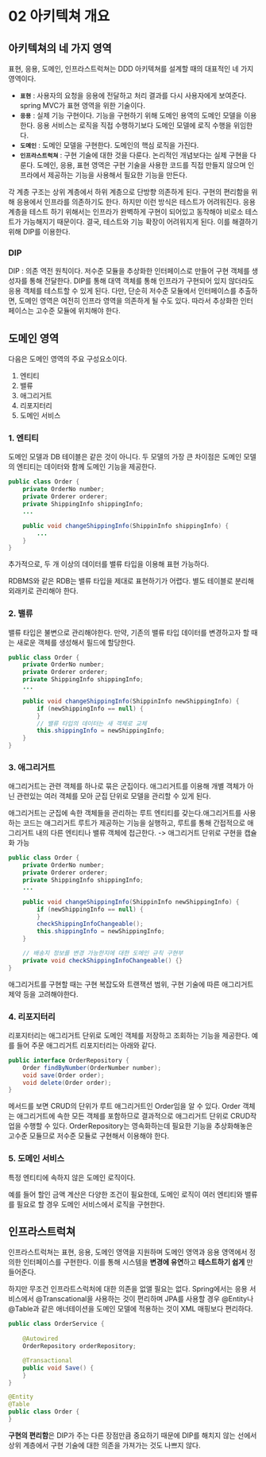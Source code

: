 # 02 아키텍쳐 개요

## 아키텍쳐의 네 가지 영역

표현, 응용, 도메인, 인프라스트럭쳐는 DDD 아키텍쳐를 설계할 때의 대표적인 네 가지 영역이다.

* **`표현`** : 사용자의 요청을 응용에 전달하고 처리 결과를 다시 사용자에게 보여준다. spring MVC가 표현 영역을 위한 기술이다.
* **`응용`** : 실제 기능 구현이다. 기능을 구현하기 위해 도메인 용역의 도메인 모델을 이용한다. 응용 서비스는 로직을 직접 수행하기보다 도메인 모델에 로직 수행을 위임한다.
* **`도메인`** : 도메인 모델을 구현한다. 도메인의 핵심 로직을 가진다.
* **`인프라스트럭쳐`** : 구현 기술에 대한 것을 다룬다. 논리적인 개념보다는 실제 구현을 다룬다. 도메인, 응용, 표현 영역은 구현 기술을 사용한 코드를 직접 만들지 않으며 인프라에서 제공하는 기능을 사용해서 필요한 기능을 만든다.

각 계층 구조는 상위 계층에서 하위 계층으로 단방향 의존하게 된다. 구현의 편리함을 위해 응용에서 인프라를 의존하기도 한다. 하지만 이런 방식은 테스트가 어려워진다. 응용 계층을 테스트 하기 위해서는 인프라가 완벽하게 구현이 되어있고 동작해야 비로소 테스트가 가능해지기 때문이다. 결국, 테스트와 기능 확장이 어려워지게 된다. 이를 해결하기 위해 DIP를 이용한다.



### DIP

DIP : 의존 역전 원칙이다. 저수준 모듈을 추상화한 인터페이스로 만들어 구현 객체를 생성자를 통해 전달한다. DIP를 통해 대역 객체를 통해 인프라가 구현되어 있지 않더라도 응용 객체를 테스트할 수 있게 된다. 다만, 단순히 저수준 모듈에서 인터페이스를 추출하면, 도메인 영역은 여전히 인프라 영역을 의존하게 될 수도 있다. 따라서 추상화한 인터페이스는 고수준 모듈에 위치해야 한다.



## 도메인 영역

다음은 도메인 영역의 주요 구성요소이다.

1. 엔티티
2. 밸류
3. 애그리거트
4. 리포지터리
5. 도메인 서비스



### 1. 엔티티

도메인 모델과 DB 테이블은 같은 것이 아니다. 두 모델의 가장 큰 차이점은 도메인 모델의 엔티티는 데이터와 함께 도메인 기능을 제공한다.

```java
public class Order {
	private OrderNo number;
	private Orderer orderer;
	private ShippingInfo shippingInfo;
	...

	public void changeShippingInfo(ShippinInfo shippingInfo) {
        ...
	}
}
```

추가적으로, 두 개 이상의 데이터를 밸류 타입을 이용해 표현 가능하다.

RDBMS와 같은 RDB는 밸류 타입을 제대로 표현하기가 어렵다. 별도 테이블로 분리해 외래키로 관리해야 한다.



### 2. 밸류

밸류 타입은 불변으로 관리해야한다. 만약, 기존의 밸류 타입 데이터를 변경하고자 할 때는 새로운 객체를 생성해서 필드에 할당한다.

```java
public class Order {
	private OrderNo number;
	private Orderer orderer;
	private ShippingInfo shippingInfo;
	...

	public void changeShippingInfo(ShippinInfo newShippingInfo) {
		if (newShippingInfo == null) {
		}
		// 밸류 타입의 데이터는 새 객체로 교체
		this.shippingInfo = newShippingInfo;
	}
}
```



### 3. 애그리거트

애그리거트는 관련 객체를 하나로 묶은 군집이다. 애그리거트를 이용해 개별 객체가 아닌 관련있는 여러 객체를 모아 군집 단위로 모델을 관리할 수 있게 된다.

애그리거트는 군집에 속한 객체들을 관리하는 루트 엔티티를 갖는다.애그리거트를 사용하는 코드는 애그리거트 루트가 제공하는 기능을 실행하고, 루트를 통해 간접적으로 애그리거트 내의 다른 엔티티나 밸류 객체에 접근한다. -> 애그리거트 단위로 구현을 캡슐화 가능

```java
public class Order {
	private OrderNo number;
	private Orderer orderer;
	private ShippingInfo shippingInfo;
	...

	public void changeShippingInfo(ShippinInfo newShippingInfo) {
		if (newShippingInfo == null) {
		}
		checkShippingInfoChangeable();
		this.shippingInfo = newShippingInfo;
	}

	// 배송지 정보를 변경 가능한지에 대한 도메인 규칙 구현부
	private void checkShippingInfoChangeable() {}
}
```

애그리거트를 구현할 때는 구현 복잡도와 트랜잭션 범위, 구현 기술에 따른 애그리거트 제약 등을 고려해야한다.



### 4. 리포지터리

리포지터리는 애그리거트 단위로 도메인 객체를 저장하고 조회하는 기능을 제공한다. 예를 들어 주문 애그리거트 리포지터리는 아래와 같다.

```java
public interface OrderRepository {
	Order findByNumber(OrderNumber number);
	void save(Order order);
	void delete(Order order);
}
```

메서드를 보면 CRUD의 단위가 루트 애그리거트인 Order임을 알 수 있다. Order 객체는 애그리거트에 속한 모든 객체를 포함하므로 결과적으로 애그리거트 단위로 CRUD작업을 수행할 수 있다. OrderRepository는 영속화하는데 필요한 기능을 추상화해놓은 고수준 모듈므로 저수준 모듈로 구현해서 이용해야 한다.



### 5. 도메인 서비스

특정 엔티티에 속하지 않은 도메인 로직이다.

예를 들어 할인 금액 계산은 다양한 조건이 필요한데, 도메인 로직이 여러 엔티티와 밸류를 필요로 할 경우 도메인 서비스에서 로직을 구현한다.



## 인프라스트럭쳐

인프라스트럭쳐는 표현, 응용, 도메인 영역을 지원하며 도메인 영역과 응용 영역에서 정의한 인터페이스를 구현한다. 이를 통해 시스템을 **변경에 유연**하고 **테스트하기 쉽게** 만들어준다.

하지만 무조건 인프라트스럭처에 대한 의존을 없앨 필요는 없다. Spring에서는 응용 서비스에서 @Transcational을 사용하는 것이 편리하며 JPA를 사용할 경우 @Entity나 @Table과 같은 애너테이션을 도메인 모델에 적용하는 것이 XML 매핑보다 편리하다.

```java
public class OrderService {
	
	@Autowired
	OrderRepository orderRepository;

	@Transactional
	public void Save() {
	}
}
```

```java
@Entity
@Table
public class Order {
}
```

**구현의 편리함**은 DIP가 주는 다른 장점만큼 중요하기 때문에 DIP를 해치지 않는 선에서 상위 계층에서 구현 기술에 대한 의존을 가져가는 것도 나쁘지 않다.
